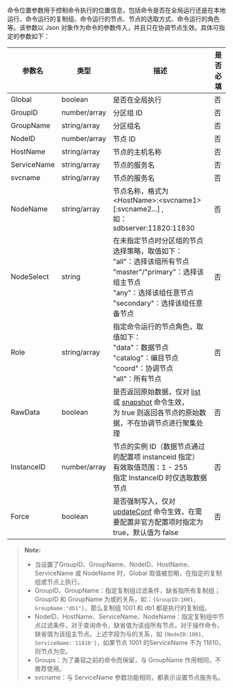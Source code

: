 命令位置参数用于控制命令执行的位置信息，包括命令是否在全局运行还是在本地运行、命令运行的复制组、命令运行的节点、节点的选取方式、命令运行的角色等。该参数以 Json 对象作为命令的参数传入，并且只在协调节点生效。具体可指定的参数如下：

| 参数名 | 类型 | 描述 | 是否必填 |
| ------ | ------   | ------ | ------ |
| Global | boolean    | 是否在全局执行 | 否 |
| GroupID | number/array | 分区组 ID | 否 |
| GroupName | string/array | 分区组名 | 否 |
| NodeID | number/array | 节点 ID | 否 |
| HostName | string/array | 节点的主机名称 | 否 |
| ServiceName | string/array | 节点的服务名 | 否 |
| svcname | string/array | 节点的服务名 | 否 |
| NodeName | string/array | 节点名称，格式为 \<HostName\>:\<svcname1\>[:svcname2...] ,<br> 如：sdbserver:11820:11830 | 否 |
| NodeSelect | string | 在未指定节点时分区组的节点选择策略，取值如下：<br>  "all"：选择该组所有节点<br> "master"/"primary"：选择该组主节点<br> "any"：选择该组任意节点<br> "secondary"：选择该组任意备节点  | 否 |
| Role | string/array | 指定命令运行的节点角色，取值如下：<br>  "data"：数据节点<br>  "catalog"：编目节点<br>  "coord"：协调节点<br>  "all"：所有节点 | 否 |
| RawData | boolean | 是否返回原始数据，仅对 [list](manual/Manual/Sequoiadb_Command/Sdb/list.md) 或 [snapshot](manual/Manual/Sequoiadb_Command/Sdb/snapshot.md) 命令生效，<br>为 true 则返回各节点的原始数据，不在协调节点进行聚集处理 | 否 |
| InstanceID | number/array | 节点的实例 ID（数据节点通过的配置项 instanceid 指定）<br>有效取值范围：1 - 255 <br>指定 InstanceID 时仅选取数据节点 | 否 |
|Force|boolean|是否强制写入，仅对 [updateConf](manual/Manual/Sequoiadb_Command/Sdb/updateConf.md) 命令生效，在需要配置非官方配置项时指定为 true，默认值为 false|否
> **Note:**
>
> * 当设置了GroupID、GroupName、NodeID、HostName、ServiceName 或 NodeName 时，Global 取值被忽略，在指定的复制组或节点上执行。
> * GroupID、GroupName：指定复制组过滤条件，缺省指所有复制组；GroupID 和 GroupName 为或的关系，如：`{GroupID:1001, GroupName:"db1"}`，那么复制组 1001 和 db1 都是执行的复制组。
> * NodeID、HostName、ServiceName、NodeName：指定复制组中节点过滤条件，对于查询命令，缺省值为该组所有节点，对于操作命令，缺省值为该组主节点。上述字段为与的关系，如 `{NodeID:1001, ServiceName:'11810'}`，如果节点 1001 的ServiceName 不为 11810，则节点为空。
> * Groups：为了兼容之前的命令而保留，与 GroupName 作用相同，不推荐使用。
> * svcname：与 ServiceName 参数功能相同，都表示设置节点服务名。

